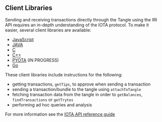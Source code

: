 ## Client Libraries

Sending and receiving transactions directly through the Tangle using the IRI API requires an in-depth understanding of the IOTA protocol.  To make it easier, several client libraries are available:

- [JavaScript](https://github.com/iotaledger/iota.lib.js)
- [JAVA](https://github.com/iotaledger/iota.lib.java)
- [C](https://github.com/iotaledger/entangled)
- [C++](https://github.com/thibault-martinez/iota.lib.cpp)
- [PYOTA](pyota/README.md) (IN PROGRESS)
- [Go](https://github.com/iotaledger/giota)

These client libraries include instructions for the following:

-  getting transactions, ```getTips```, to approve when sending a transaction
-  sending a transaction/bundle to the tangle using ```attachToTangle```
-  fetching transaction data from the tangle in order to ```getBalances```, ```findTransactions``` or ```getTrytes```
-  performing ad hoc queries and analysis

For more information see the [IOTA API reference guide](https://iota.readme.io/reference)
